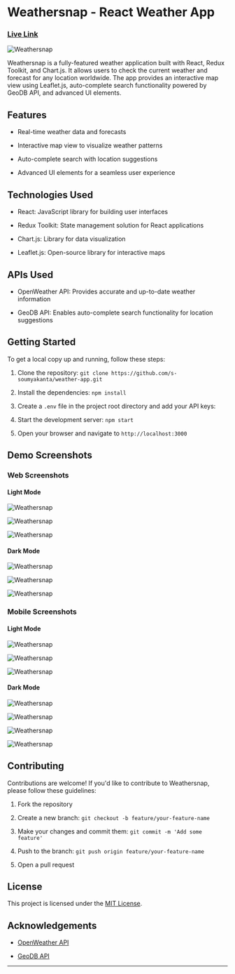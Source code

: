 

# Weathersnap - React Weather App<h3> <a href="https://s-soumyakanta.github.io/weather-app/">Live Link </a></h3>
![Weathersnap](https://github.com/s-soumyakanta/weather-app/assets/92138792/b8d6e51c-b15e-4529-ac5b-fd6c9322e41b)

Weathersnap is a fully-featured weather application built with React, Redux Toolkit, and Chart.js. It allows users to check the current weather and forecast for any location worldwide. The app provides an interactive map view using Leaflet.js, auto-complete search functionality powered by GeoDB API, and advanced UI elements.

## Features

- Real-time weather data and forecasts

- Interactive map view to visualize weather patterns

- Auto-complete search with location suggestions

- Advanced UI elements for a seamless user experience

## Technologies Used

- React: JavaScript library for building user interfaces

- Redux Toolkit: State management solution for React applications

- Chart.js: Library for data visualization

- Leaflet.js: Open-source library for interactive maps

## APIs Used

- OpenWeather API: Provides accurate and up-to-date weather information

- GeoDB API: Enables auto-complete search functionality for location suggestions

## Getting Started

To get a local copy up and running, follow these steps:

1. Clone the repository: `git clone https://github.com/s-soumyakanta/weather-app.git`

2. Install the dependencies: `npm install`

3. Create a `.env` file in the project root directory and add your API keys:

4. Start the development server: `npm start`

5. Open your browser and navigate to `http://localhost:3000`

## Demo Screenshots

### Web Screenshots

#### Light Mode

![Weathersnap](https://github.com/s-soumyakanta/weather-app/assets/92138792/1f5bde14-f313-4dbf-83cd-f3b1f2f22191)

![Weathersnap](https://github.com/s-soumyakanta/weather-app/assets/92138792/f310b280-d866-47ab-b632-1cea0eb85c2a)

![Weathersnap](https://github.com/s-soumyakanta/weather-app/assets/92138792/27ea8d18-144d-4c87-80fc-bbea913b18ae)


#### Dark Mode

![Weathersnap](https://github.com/s-soumyakanta/weather-app/assets/92138792/be72cb1f-541f-47f8-932b-241623711167)

![Weathersnap](https://github.com/s-soumyakanta/weather-app/assets/92138792/5c248635-6e0e-4563-a288-96b72a40db79)

![Weathersnap](https://github.com/s-soumyakanta/weather-app/assets/92138792/494aee7c-1215-4252-a73a-dba7dd2eb6b9)



### Mobile Screenshots

#### Light Mode

![Weathersnap](https://github.com/s-soumyakanta/weather-app/assets/92138792/69ef5bec-9517-4d2d-bb9d-6cfd29524cb3)

![Weathersnap](https://github.com/s-soumyakanta/weather-app/assets/92138792/b81c8d11-aaf8-4fbe-aef2-6ecc397dc96d)

![Weathersnap](https://github.com/s-soumyakanta/weather-app/assets/92138792/89254a6c-d66c-4fa3-8c60-450cfe0c7ba5)


#### Dark Mode

![Weathersnap](https://github.com/s-soumyakanta/weather-app/assets/92138792/bdb24280-d29b-4fb1-ac30-29d686d8ce25)

![Weathersnap](https://github.com/s-soumyakanta/weather-app/assets/92138792/ea1deb5b-c45f-414f-876b-75a108230dfd)

![Weathersnap](https://github.com/s-soumyakanta/weather-app/assets/92138792/1f7e082d-4032-4726-bfad-52239c3466a3)

![Weathersnap](https://github.com/s-soumyakanta/weather-app/assets/92138792/2d6696ba-4535-47e0-abe5-9878fe2fe376)

## Contributing

Contributions are welcome! If you'd like to contribute to Weathersnap, please follow these guidelines:

1. Fork the repository

2. Create a new branch: `git checkout -b feature/your-feature-name`

3. Make your changes and commit them: `git commit -m 'Add some feature'`

4. Push to the branch: `git push origin feature/your-feature-name`

5. Open a pull request

## License

This project is licensed under the [MIT License](LICENSE).

## Acknowledgements

- [OpenWeather API](https://openweathermap.org/)

- [GeoDB API](https://geodb.dev/)

---


